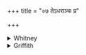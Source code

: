 +++
title = "०७ तेऽधराञ्चः प्र"

+++

<details><summary>Whitney</summary>

### Translation
7. Let them float forth downward, like a boat severed from its mooring  
(*bándhana*); of them, thrust forth by the expelling one, there is no  
returning again.

### Notes
Ppp. reads in **c** *nurbādha;* our Op. has *vāibādhá:* *pra॰nuttānām.*  
*Astu* in **d**, for *asti*, would be an improvement. The comm. gives a  
double explanation of *bandhana*, as either place or instrument of  
fastening. ⌊The vs. recurs at ix. 2. 12, with *sā́yaka-* for  
*vāibādhá-.*—W's collation of Op. gives *pra॰*, not *prá॰*!⌋
</details>

<details><summary>Griffith</summary>

Let them drift downward like a boat torn from the rope that fastened it. There is no turning back for those whom He who Cleaves hath driven away.
</details>
